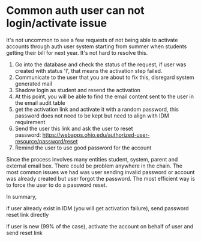 # Common auth user can not login/activate issue

It's not uncommon to see a few requests of not being able to activate
accounts through auth user system starting from summer when students
getting their bill for next year. It's not hard to resolve this. 

  

1.  Go into the database and check the status of the request, if user
    was created with status 'I', that means the activation step failed. 
2.  Communicate to the user that you are about to fix this, disregard
    system generated mail 
3.  Shadow login as student and resend the activation
4.  At this point, you will be able to find the email content sent to
    the user in the email audit table 
5.  get the activation link and activate it with a random password, this
    password does not need to be kept but need to align with IDM
    requirement 
6.  Send the user this link and ask the user to reset password: <a
    href="https://webapps.ohio.edu/authorized-user-resource/password/reset"
    rel="nofollow"
    style="">https://webapps.ohio.edu/authorized-user-resource/password/reset</a>
7.  Remind the user to use good password for the account

  

Since the process involves many entities student, system, parent and
external email box. There could be problem anywhere in the chain. The
most common issues we had was user sending invalid password or account
was already created but user forgot the password. The most efficient way
is to force the user to do a password reset. 

In summary,

if user already exist in IDM (you will get activation failure), send
password reset link directly 

if user is new (99% of the case), activate the account on behalf of user
and send reset link 

  
